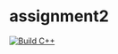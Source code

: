# assignment2

[![Build C++](https://github.com/Manavi-ghorpade/assignment2/actions/workflows/actions.yml/badge.svg)](https://github.com/Manavi-ghorpade/assignment2/actions/workflows/actions.yml)
